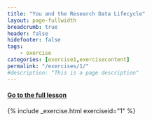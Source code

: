 ```yaml
---
title: "You and the Research Data Lifecycle"
layout: page-fullwidth
breadcrumb: true
header: false
hidefooter: false
tags:
    - exercise
categories: [exercise1,exercisecontent]
permalink: "/exercises/1/"
#description: "This is a page description"
---
```

<h4><a href="{{ site.url }}{{ site.baseurl }}/modules/1/a">Go to the full lesson</a></h4>
{% include _exercise.html exerciseid="1" %}
